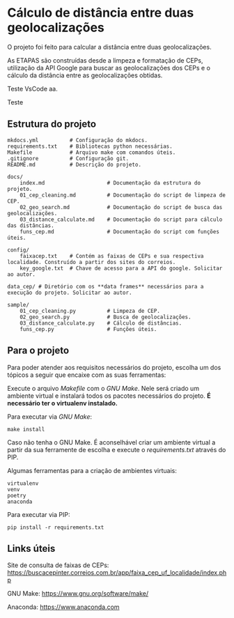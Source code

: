 # Cálculo de distância entre duas geolocalizações

O projeto foi feito para calcular a distância entre duas geolocalizações.

As ETAPAS são construídas desde a limpeza e formatação de CEPs, utilização da API Google para buscar as geolocalizações dos CEPs e o cálculo da distância entre as geolocalizações obtidas.

Teste VsCode aa.

Teste

## Estrutura do projeto

    mkdocs.yml          # Configuração do mkdocs.
    requirements.txt    # Bibliotecas python necessárias.
    Makefile            # Arquivo make com comandos úteis.
    .gitignore          # Configuração git.
    README.md           # Descrição do projeto.

    docs/
        index.md                    # Documentação da estrutura do projeto.
        01_cep_cleaning.md          # Documentação do script de limpeza de CEP.
        02_geo_search.md            # Documentação do script de busca das geolocalizações.
        03_distance_calculate.md    # Documentação do script para cálculo das distâncias.
        funs_cep.md                 # Documentação do script com funções úteis.

    config/
        faixacep.txt    # Contém as faixas de CEPs e sua respectiva localidade. Construído a partir dos sites do correios.
        key_google.txt  # Chave de acesso para a API do google. Solicitar ao autor.

    data_cep/ # Diretório com os **data frames** necessários para a execução do projeto. Solicitar ao autor.
    
    sample/
        01_cep_cleaning.py          # Limpeza de CEP.
        02_geo_search.py            # Busca de geolocalizações.
        03_distance_calculate.py    # Cálculo de distâncias.
        funs_cep.py                 # Funções úteis.

## Para o projeto

Para poder atender aos requisitos necessários do projeto, escolha um dos tópicos a seguir que encaixe com as suas ferramentas:

Execute o arquivo *Makefile* com o *GNU Make*. Nele será criado um ambiente virtual e instalará todos os pacotes necessários do projeto. **É necessário ter o virtualenv instalado.**

Para executar via *GNU Make*:

    make install

Caso não tenha o GNU Make. É aconselhável criar um ambiente virtual a partir da sua ferramente de escolha e execute o *requirements.txt* através do PIP.

Algumas ferramentas para a criação de ambientes virtuais:

    virtualenv
    venv
    poetry
    anaconda

Para executar via PIP:

    pip install -r requirements.txt

## Links úteis

Site de consulta de faixas de CEPs: <https://buscacepinter.correios.com.br/app/faixa_cep_uf_localidade/index.php>

GNU Make: <https://www.gnu.org/software/make/>

Anaconda: <https://www.anaconda.com>
